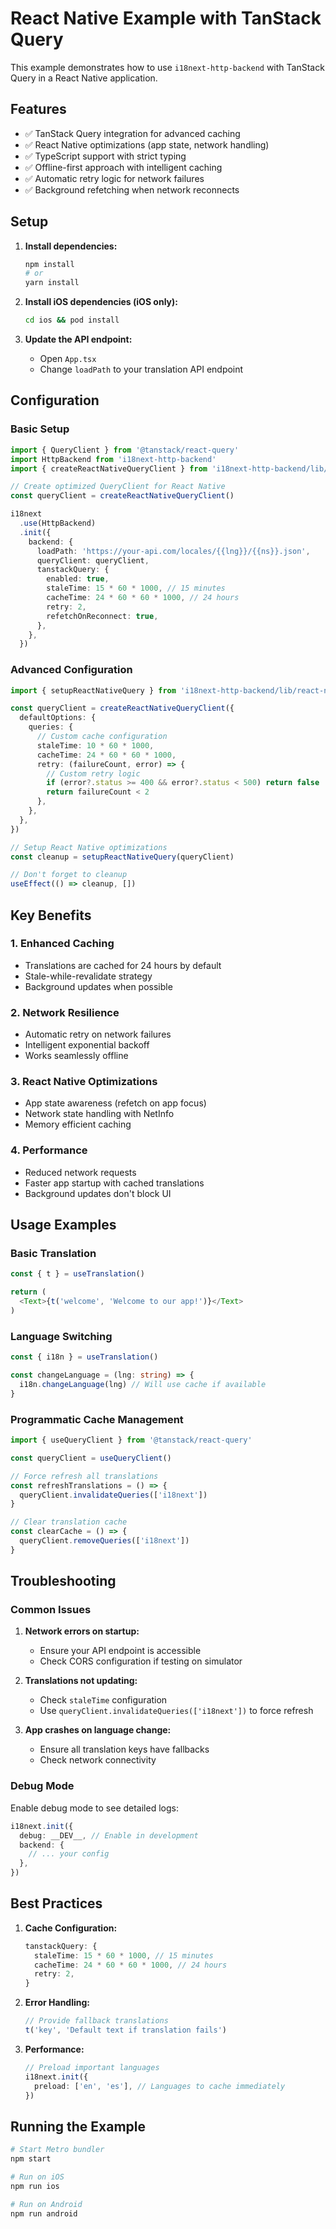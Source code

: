 # React Native Example with TanStack Query

This example demonstrates how to use `i18next-http-backend` with TanStack Query in a React Native application.

## Features

- ✅ TanStack Query integration for advanced caching
- ✅ React Native optimizations (app state, network handling)
- ✅ TypeScript support with strict typing
- ✅ Offline-first approach with intelligent caching
- ✅ Automatic retry logic for network failures
- ✅ Background refetching when network reconnects

## Setup

1. **Install dependencies:**
   ```bash
   npm install
   # or
   yarn install
   ```

2. **Install iOS dependencies (iOS only):**
   ```bash
   cd ios && pod install
   ```

3. **Update the API endpoint:**
   - Open `App.tsx`
   - Change `loadPath` to your translation API endpoint

## Configuration

### Basic Setup

```typescript
import { QueryClient } from '@tanstack/react-query'
import HttpBackend from 'i18next-http-backend'
import { createReactNativeQueryClient } from 'i18next-http-backend/lib/react-native-config'

// Create optimized QueryClient for React Native
const queryClient = createReactNativeQueryClient()

i18next
  .use(HttpBackend)
  .init({
    backend: {
      loadPath: 'https://your-api.com/locales/{{lng}}/{{ns}}.json',
      queryClient: queryClient,
      tanstackQuery: {
        enabled: true,
        staleTime: 15 * 60 * 1000, // 15 minutes
        cacheTime: 24 * 60 * 60 * 1000, // 24 hours
        retry: 2,
        refetchOnReconnect: true,
      },
    },
  })
```

### Advanced Configuration

```typescript
import { setupReactNativeQuery } from 'i18next-http-backend/lib/react-native-config'

const queryClient = createReactNativeQueryClient({
  defaultOptions: {
    queries: {
      // Custom cache configuration
      staleTime: 10 * 60 * 1000,
      cacheTime: 24 * 60 * 60 * 1000,
      retry: (failureCount, error) => {
        // Custom retry logic
        if (error?.status >= 400 && error?.status < 500) return false
        return failureCount < 2
      },
    },
  },
})

// Setup React Native optimizations
const cleanup = setupReactNativeQuery(queryClient)

// Don't forget to cleanup
useEffect(() => cleanup, [])
```

## Key Benefits

### 1. **Enhanced Caching**
- Translations are cached for 24 hours by default
- Stale-while-revalidate strategy
- Background updates when possible

### 2. **Network Resilience**
- Automatic retry on network failures
- Intelligent exponential backoff
- Works seamlessly offline

### 3. **React Native Optimizations**
- App state awareness (refetch on app focus)
- Network state handling with NetInfo
- Memory efficient caching

### 4. **Performance**
- Reduced network requests
- Faster app startup with cached translations
- Background updates don't block UI

## Usage Examples

### Basic Translation

```typescript
const { t } = useTranslation()

return (
  <Text>{t('welcome', 'Welcome to our app!')}</Text>
)
```

### Language Switching

```typescript
const { i18n } = useTranslation()

const changeLanguage = (lng: string) => {
  i18n.changeLanguage(lng) // Will use cache if available
}
```

### Programmatic Cache Management

```typescript
import { useQueryClient } from '@tanstack/react-query'

const queryClient = useQueryClient()

// Force refresh all translations
const refreshTranslations = () => {
  queryClient.invalidateQueries(['i18next'])
}

// Clear translation cache
const clearCache = () => {
  queryClient.removeQueries(['i18next'])
}
```

## Troubleshooting

### Common Issues

1. **Network errors on startup:**
   - Ensure your API endpoint is accessible
   - Check CORS configuration if testing on simulator

2. **Translations not updating:**
   - Check `staleTime` configuration
   - Use `queryClient.invalidateQueries(['i18next'])` to force refresh

3. **App crashes on language change:**
   - Ensure all translation keys have fallbacks
   - Check network connectivity

### Debug Mode

Enable debug mode to see detailed logs:

```typescript
i18next.init({
  debug: __DEV__, // Enable in development
  backend: {
    // ... your config
  },
})
```

## Best Practices

1. **Cache Configuration:**
   ```typescript
   tanstackQuery: {
     staleTime: 15 * 60 * 1000, // 15 minutes
     cacheTime: 24 * 60 * 60 * 1000, // 24 hours
     retry: 2,
   }
   ```

2. **Error Handling:**
   ```typescript
   // Provide fallback translations
   t('key', 'Default text if translation fails')
   ```

3. **Performance:**
   ```typescript
   // Preload important languages
   i18next.init({
     preload: ['en', 'es'], // Languages to cache immediately
   })
   ```

## Running the Example

```bash
# Start Metro bundler
npm start

# Run on iOS
npm run ios

# Run on Android
npm run android
```
